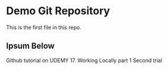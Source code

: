 # Demo Git Repository

This is the first file in this repo.

## Ipsum Below
Github tutorial on UDEMY
17. Working Locally part 1
Second trial
